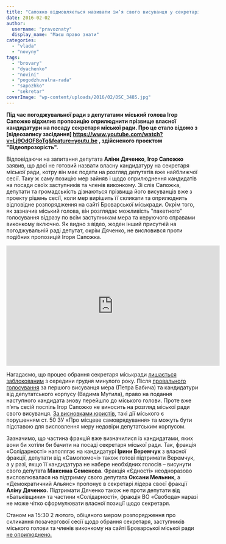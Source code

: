 ```yaml
---
title: "Сапожко відмовляється називати ім’я свого висуванця у секретарі міськради"
date: 2016-02-02
author: 
  username: "pravoznaty"
  display_name: "Маєш право знати"
categories: 
  - "vlada"
  - "novyny"
tags: 
  - "brovary"
  - "dyachenko"
  - "novini"
  - "pogodzhuvalna-rada"
  - "sapozhko"
  - "sekretar"
coverImage: "wp-content/uploads/2016/02/DSC_3485.jpg"
---
```


**Під час погоджувальної ради з депутатами міський голова Ігор Сапожко відхилив пропозицію оприлюднити прізвище власної кандидатури на посаду секретаря міської ради. Про це стало відомо з [відеозапису засідання] https://www.youtube.com/watch?v=Lj9OdOF8oTg&feature=youtu.be , здійсненого проектом "Відеопрозорість".**

Відповідаючи на запитання депутата **Аліни Дяченко**, **Ігор Сапожко** заявив, що досі не готовий назвати власну кандидатуру на секретаря міської ради, котру він має подати на розгляд депутатів вже найближчої сесії. Таку ж саму позицію мер зайняв і щодо оприлюднення кандидатів на посади своїх заступників та членів виконкому. Зі слів Сапожка, депутати та громадськість дізнаються прізвища його висуванців вже з проекту рішень сесії, коли мер вирішить її скликати та оприлюднить відповідне розпорядження на сайті Броварської міськради. Окрім того, як зазначив міський голова, він розглядає можливість "пакетного" голосування відразу по всім заступникам мера та керуючого справами виконкому включно. Як видно з відео, жоден інший присутній на погоджувальній раді депутат, окрім Дяченко, не висловився проти подібних пропозицій Ігоря Сапожка.

<iframe src="https://www.youtube.com/embed/Lj9OdOF8oTg" width="560" height="315" frameborder="0" allowfullscreen="allowfullscreen"></iframe>

Нагадаємо, що процес обрання секретаря міськради [лишається заблокованим](https://mpz.brovary.org/brovarska-sekretariada-koly-sytuatsiya-girsha-za-patovu/) з середини грудня минулого року. Після [провального голосування](https://mpz.brovary.org/brovarska-sekretariada-koly-sytuatsiya-girsha-za-patovu/) за першого висуванця мера (Петра Бабича) та кандидатури від депутатського корпусу (Вадима Мутила), право на подання наступного кандидата знову перейшло до міського голови. Проте вже п’ять сесій поспіль Ігор Сапожко не виносить на розгляд міської ради свого висуванця. [За висновками юристів](https://mpz.brovary.org/sapozhko-porushuye-zakon-blokuyuchy-obrannya-sekretarya-miskrady-yuryst/), такі дії міського є порушенням ст. 50 ЗУ «Про місцеве самоврядування» та можуть бути підставою для висловлення меру недовіри депутатським корпусом.

Зазначимо, що частина фракцій вже визначилися із кандидатами, яких вони би хотіли би бачити на посаді секретаря міської ради. Так, фракція «Солідарності» наполягає на кандидатурі **Ірини Веремчук** з власної фракції, депутати від «Самопомочі» також готові підтримати Веремчук, а у разі, якщо її кандидатура не набере необхідних голосів – висунути свого депутата **Максима Семенова**. Фракція «Єдності» неодноразово висловлювалася на підтримку свого депутата **Оксани Мельник**, а «Демократичний Альянс» пропонує в секретарі лідера своєї фракції **Аліну Дяченко.** Підтримати Дяченко також не проти депутати від «Батьківщини» та частини «Солідарності», фракція ВО «Свобода» наразі не може чітко сформулювати власної позиції щодо секретаря.

Станом на 15:30 2 лютого, обіцяного мером розпорядження про скликання позачергової сесії щодо обрання секретаря, заступників міського голови та членів виконкому на сайті Броварської міської ради [не оприлюднено.](https://brovary-rada.gov.ua/rozporjadzhennja_miskogo_golovy)
